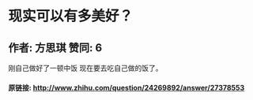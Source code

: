 # 现实可以有多美好？
## 作者: 方思琪  赞同: 6
刚自己做好了一顿中饭 现在要去吃自己做的饭了。

#### 原链接: http://www.zhihu.com/question/24269892/answer/27378553
